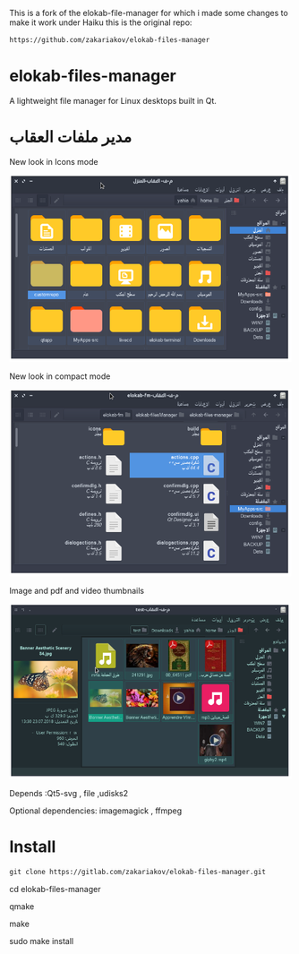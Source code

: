This is a fork of the elokab-file-manager for which i made some changes
to make it work under Haiku
this is the original repo:

```html
https://github.com/zakariakov/elokab-files-manager
```

# elokab-files-manager
A lightweight  file manager for Linux desktops built in Qt.

# مدير ملفات العقاب

New look in Icons mode

![Screenshots](https://github.com/zakariakov/screenshots/blob/master/elokabfm-iconmode.png)

New look in compact mode

![Screenshots](https://github.com/zakariakov/screenshots/blob/master/elokabfm-compact.png)

Image and pdf and video thumbnails


![Screenshots](https://github.com/zakariakov/screenshots/blob/master/elokabFm-thumbnails.png)



Depends :Qt5-svg , file ,udisks2

Optional dependencies: imagemagick , ffmpeg

# Install

```html
git clone https://gitlab.com/zakariakov/elokab-files-manager.git
```

cd elokab-files-manager

qmake

make

sudo make install
